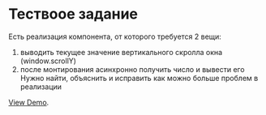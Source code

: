 # Тествоое задание

Есть реализация компонента, от которого требуется 2 вещи:
1) выводить текущее значение вертикального скролла окна (window.scrollY)
2) после монтирования асинхронно получить число и вывести его
Нужно найти, объяснить и исправить как можно больше проблем в реализации

   
[View Demo](https://chernyshevanetology.github.io/handle-scroll/).


